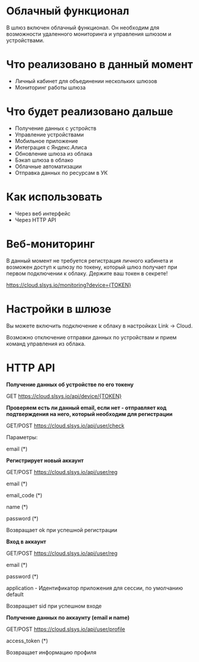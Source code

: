 # Облачный функционал

В шлюз включен облачный функционал. Он необходим для возможности удаленного мониторинга и управления шлюзом и устройствами.

# Что реализовано в данный момент

* Личный кабинет для объединении нескольких шлюзов
* Мониторинг работы шлюза

# Что будет реализовано дальше

* Получение данных с устройств
* Управление устройствами
* Мобильное приложение
* Интеграция с Яндекс.Алиса
* Обновление шлюза из облака
* Бэкап шлюза в облако
* Облачные автоматизации
* Отправка данных по ресурсам в УК

# Как использовать

* Через веб интерфейс
* Через HTTP API

# Веб-мониторинг

В данный момент не требуется регистрация личного кабинета и возможен доступ к шлюзу по токену, который шлюз получает при первом подключении к облаку. 
Держите ваш токен в секрете!

https://cloud.slsys.io/monitoring?device={TOKEN}

# Настройки в шлюзе

Вы можете включить подключение к облаку в настройках Link -> Cloud.

Возможно отключение отправки данных по устройствам и прием команд управления из облака.

# HTTP API
**Получение данных об устройстве по его токену**

GET https://cloud.slsys.io/api/device/{TOKEN}


**Проверяем есть ли данный email, если нет - отправляет код подтверждения на него, который необходим для регистрации**
 
GET/POST https://cloud.slsys.io/api/user/check

Параметры: 

  email (*)
  
  
**Регистрирует новый аккаунт**
 
GET/POST https://cloud.slsys.io/api/user/reg

email (*)

email_code (*)

name (*)  

password (*)

Возвращает ok при успешной регистрации   


**Вход в аккаунт**

GET/POST https://cloud.slsys.io/api/user/reg

email (*)

password (*)  

application - Идентификатор приложения для сессии, по умолчанию default

Возвращает sid при успешном входе


**Получение данных по аккаунту (email и name)**
 
GET/POST https://cloud.slsys.io/api/user/profile

access_token (*)  

Возвращает информацию профиля 

